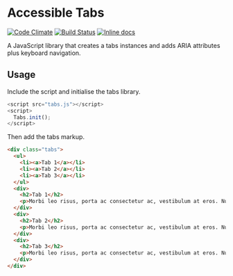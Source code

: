 # Accessible Tabs

[![Code Climate](https://codeclimate.com/github/oliverfarrell/accessible-tabs/badges/gpa.svg)](https://codeclimate.com/github/oliverfarrell/accessible-tabs) [![Build Status](https://travis-ci.org/oliverfarrell/accessible-tabs.svg)](https://travis-ci.org/oliverfarrell/accessible-tabs) [![Inline docs](http://inch-ci.org/github/oliverfarrell/accessible-tabs.svg?branch=master)](http://inch-ci.org/github/oliverfarrell/accessible-tabs)

A JavaScript library that creates a tabs instances and adds ARIA attributes plus keyboard navigation.

## Usage

Include the script and initialise the tabs library.
```javascript
<script src="tabs.js"></script>
<script>
  Tabs.init();
</script>
```

Then add the tabs markup.
```html
<div class="tabs">
  <ul>
    <li><a>Tab 1</a></li>
    <li><a>Tab 2</a></li>
    <li><a>Tab 3</a></li>
  </ul>
  <div>
    <h2>Tab 1</h2>
    <p>Morbi leo risus, porta ac consectetur ac, vestibulum at eros. Nullam id dolor id nibh ultricies vehicula ut id elit. Aenean lacinia bibendum nulla sed consectetur. Maecenas faucibus mollis interdum.</p>
  </div>
  <div>
    <h2>Tab 2</h2>
    <p>Morbi leo risus, porta ac consectetur ac, vestibulum at eros. Nullam id dolor id nibh ultricies vehicula ut id elit. Aenean lacinia bibendum nulla sed consectetur. Maecenas faucibus mollis interdum.</p>
  </div>
  <div>
    <h2>Tab 3</h2>
    <p>Morbi leo risus, porta ac consectetur ac, vestibulum at eros. Nullam id dolor id nibh ultricies vehicula ut id elit. Aenean lacinia bibendum nulla sed consectetur. Maecenas faucibus mollis interdum.</p>
  </div>
</div>
```

